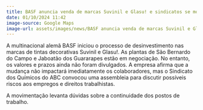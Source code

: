 ```yaml
---
title: BASF anuncia venda de marcas Suvinil e Glasu! e sindicatos se mobilizam
date: 01/10/2024 11:42
image-source: Google Maps
image-url: assets/images/news/BASF anuncia venda de marcas Suvinil e Glasu! e sindicatos se mobilizam.jpg
---
```


A multinacional alemã BASF iniciou o processo de desinvestimento nas marcas de tintas decorativas Suvinil e Glasu!. As plantas de São Bernardo do Campo e Jaboatão dos Guararapes estão em negociação. No entanto, os valores e prazos ainda não foram divulgados. A empresa afirma que a mudança não impactará imediatamente os colaboradores, mas o Sindicato dos Químicos do ABC convocou uma assembleia para discutir possíveis riscos aos empregos e direitos trabalhistas.

A movimentação levanta dúvidas sobre a continuidade dos postos de trabalho.